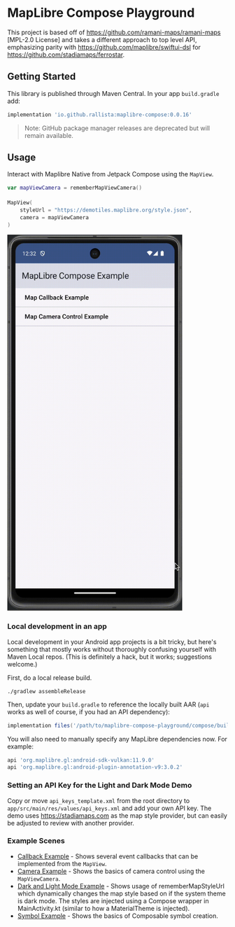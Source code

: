 # MapLibre Compose Playground

This project is based off of <https://github.com/ramani-maps/ramani-maps> [MPL-2.0 License] and takes a different approach to top level API, emphasizing parity with <https://github.com/maplibre/swiftui-dsl> for <https://github.com/stadiamaps/ferrostar>.

## Getting Started

This library is published through Maven Central. In your app `build.gradle` add:

```groovy
implementation 'io.github.rallista:maplibre-compose:0.0.16'
```

> Note: GitHub package manager releases are deprecated but will remain available.

## Usage

Interact with Maplibre Native from Jetpack Compose using the `MapView`.

```swift
var mapViewCamera = rememberMapViewCamera()

MapView(
    styleUrl = "https://demotiles.maplibre.org/style.json",
    camera = mapViewCamera
)
```

<img src="maplibre-compose-demo.gif" width="400" alt="Demo Animation"/>

### Local development in an app

Local development in your Android app projects is a bit tricky,
but here's something that mostly works
without thoroughly confusing yourself with Maven Local repos.
(This is definitely a hack, but it works; suggestions welcome.)

First, do a local release build.

```shell
./gradlew assembleRelease
```

Then, update your `build.gradle` to reference the locally built AAR
(`api` works as well of course, if you had an API dependency):

```groovy
implementation files('/path/to/maplibre-compose-playground/compose/build/outputs/aar/compose-release.aar')
```

You will also need to manually specify any MapLibre dependencies now.
For example:

```groovy
api 'org.maplibre.gl:android-sdk-vulkan:11.9.0'
api 'org.maplibre.gl:android-plugin-annotation-v9:3.0.2'
```

### Setting an API Key for the Light and Dark Mode Demo

Copy or move `api_keys_template.xml` from the root directory to `app/src/main/res/values/api_keys.xml` and add your own API key. The demo uses https://stadiamaps.com as the map style provider, but can easily be adjusted to review with another provider.

### Example Scenes

* [Callback Example](app/src/main/java/com/maplibre/example/examples/CameraExample.kt) - Shows several event callbacks that can be implemented from the `MapView`.
* [Camera Example](app/src/main/java/com/maplibre/example/examples/CameraExample.kt) - Shows the basics of camera control using the `MapViewCamera`.
* [Dark and Light Mode Example](app/src/main/java/com/maplibre/example/examples/DarkAndLightModeExample.kt) - Shows usage of rememberMapStyleUrl which dynamically changes the map style based on if the system theme is dark mode. The styles are injected using a Compose wrapper in MainActivity.kt (similar to how a MaterialTheme is injected).
* [Symbol Example](app/src/main/java/com/maplibre/example/examples/SymbolExample.kt) - Shows the basics of Composable symbol creation.
